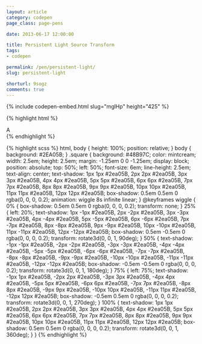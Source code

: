 ```yaml
---
layout: article
category: codepen
page_class: page-pens

date: 2013-06-17 12:00:00

title: Persistent Light Source Transform
tags:
- codepen

permalink: /pen/persistent-light/
slug: persistent-light

shorturl: 9sogz
comments: true
---
```


{% include codepen-embed.html slug="mglHp" height="425" %}

{% highlight html %}
<div class="square">A</div>
{% endhighlight %}

{% highlight scss %}
html, body {
  height: 100%;
  position: relative;
}
body {
  background: #2EA05B;
}
.square {
  background: #48B97C;
  color: mintcream;
  width: 2.5em;
  height: 2.5em;
  margin: -1.25em 0 0 -1.25em;
  display: block;
  position: absolute;
  top: 50%;
  left: 50%;
  font-size: 6em;
  line-height: 2.5em;
  text-align: center;
  text-shadow: 1px 1px #2ea05B, 2px 2px #2ea05B, 3px 3px #2ea05B, 4px 4px #2ea05B, 5px 5px #2ea05B, 6px 6px #2ea05B, 7px 7px #2ea05B, 8px 8px #2ea05B, 9px 9px #2ea05B, 10px 10px #2ea05B, 11px 11px #2ea05B, 12px 12px #2ea05B;
  box-shadow: 0.5em 0.5em 0 rgba(0, 0, 0, 0.2);
  animation: wiggle 8s infinite linear;
}
@keyframes wiggle {
  0% {
    box-shadow: 0.5em 0.5em 0 rgba(0, 0, 0, 0.2);
    transform: none;
  }
  25% {
    left: 20%;
    text-shadow: 1px -1px #2ea05B, 2px -2px #2ea05B, 3px -3px #2ea05B, 4px -4px #2ea05B, 5px -5px #2ea05B, 6px -6px #2ea05B, 7px -7px #2ea05B, 8px -8px #2ea05B, 9px -9px #2ea05B, 10px -10px #2ea05B, 11px -11px #2ea05B, 12px -12px #2ea05B;
    box-shadow: 0.5em -0.5em 0 rgba(0, 0, 0, 0.2);
    transform: rotate3d(0, 0, 1, 90deg);
  }
  50% {
    text-shadow: -1px -1px #2ea05B, -2px -2px #2ea05B, -3px -3px #2ea05B, -4px -4px #2ea05B, -5px -5px #2ea05B, -6px -6px #2ea05B, -7px -7px #2ea05B, -8px -8px #2ea05B, -9px -9px #2ea05B, -10px -10px #2ea05B, -11px -11px #2ea05B, -12px -12px #2ea05B;
    box-shadow: -0.5em -0.5em 0 rgba(0, 0, 0, 0.2);
    transform: rotate3d(0, 0, 1, 180deg);
  }
  75% {
    left: 75%;
    text-shadow: -1px 1px #2ea05B, -2px 2px #2ea05B, -3px 3px #2ea05B, -4px 4px #2ea05B, -5px 5px #2ea05B, -6px 6px #2ea05B, -7px 7px #2ea05B, -8px 8px #2ea05B, -9px 9px #2ea05B, -10px 10px #2ea05B, -11px 11px #2ea05B, -12px 12px #2ea05B;
    box-shadow: -0.5em 0.5em 0 rgba(0, 0, 0, 0.2);
    transform: rotate3d(0, 0, 1, 270deg);
  }
  100% {
    text-shadow: 1px 1px #2ea05B, 2px 2px #2ea05B, 3px 3px #2ea05B, 4px 4px #2ea05B, 5px 5px #2ea05B, 6px 6px #2ea05B, 7px 7px #2ea05B, 8px 8px #2ea05B, 9px 9px #2ea05B, 10px 10px #2ea05B, 11px 11px #2ea05B, 12px 12px #2ea05B;
    box-shadow: 0.5em 0.5em 0 rgba(0, 0, 0, 0.2);
    transform: rotate3d(0, 0, 1, 360deg);
  }
}
{% endhighlight %}
